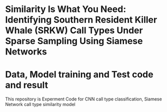 # Similarity Is What You Need: Identifying Southern Resident Killer Whale (SRKW) Call Types Under Sparse Sampling Using Siamese Networks
# Data, Model training and Test code and result 

This repository is Experment Code for CNN call type classification, Siamese Network call type similarity model
